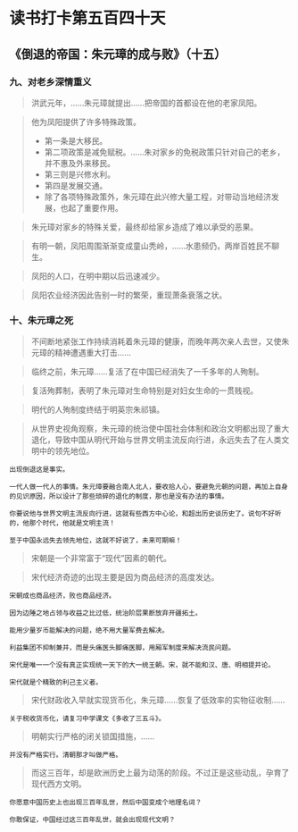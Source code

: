 # 读书打卡第五百四十天
## 《倒退的帝国：朱元璋的成与败》（十五）
### 九、对老乡深情重义
> 洪武元年，……朱元璋就提出……把帝国的首都设在他的老家凤阳。

> 他为凤阳提供了许多特殊政策。
> * 第一条是大移民。
> * 第二项政策是减免赋税。……朱对家乡的免税政策只针对自己的老乡，并不惠及外来移民。
> * 第三则是兴修水利。
> * 第四是发展交通。
> * 除了各项特殊政策外，朱元璋在此兴修大量工程，对带动当地经济发展，也起了重要作用。

> 朱元璋对家乡的特殊关爱，最终却给家乡造成了难以承受的恶果。

> 有明一朝，凤阳周围渐渐变成童山秃岭，……水患频仍，两岸百姓民不聊生。

> 凤阳的人口，在明中期以后迅速减少。

> 凤阳农业经济因此告别一时的繁荣，重现萧条衰落之状。

### 十、朱元璋之死

> 不间断地紧张工作持续消耗着朱元璋的健康，而晚年两次亲人去世，又使朱元璋的精神遭遇重大打击……

> 临终之前，朱元璋……复活了在中国已经消失了一千多年的人殉制。

> 复活殉葬制，表明了朱元璋对生命特别是对妇女生命的一贯贱视。

> 明代的人殉制度终结于明英宗朱祁镇。

> 从世界史视角观察，朱元璋的统治使中国社会体制和政治文明都出现了重大退化，导致中国从明代开始与世界文明主流反向行进，永远失去了在人类文明中的领先地位。
```
出现倒退这是事实。

一代人做一代人的事情。朱元璋要融合南人北人，要收拾人心，要避免元朝的问题，再加上自身的见识原因，所以设计了那些琐碎的退化的制度，那也是没有办法的事情。

你要说他与世界文明主流反向行进，这就有些西方中心论，和超出历史谈历史了。说句不好听的，他那个时代，他就是文明主流！

至于中国永远失去领先地位，这就不好说了，未来可期嘛！
```
> 宋朝是一个非常富于“现代”因素的朝代。

> 宋代经济奇迹的出现主要是因为商品经济的高度发达。
```
宋朝成也商品经济，败也商品经济。

因为边陲之地占领与收益之比过低，统治阶层果断放弃开疆拓土。

能用少量岁币能解决的问题，绝不用大量军费去解决。

利益集团不抑制兼并，而是头痛医头脚痛医脚，用厢军制度来解决流民问题。

宋代是唯一一个没有真正实现统一天下的大一统王朝。宋，就不能和汉、唐、明相提并论。

宋代就是个精致的利己主义者。
```
> 宋代财政收入早就实现货币化，朱元璋……恢复了低效率的实物征收制……
```
关于税收货币化，请复习中学课文《多收了三五斗》。
```
> 明朝实行严格的闭关锁国措施，……
```
并没有严格实行。清朝那才叫做严格。
```
> 而这三百年，却是欧洲历史上最为动荡的阶段。不过正是这些动乱，孕育了现代西方文明。
```
你愿意中国历史上也出现三百年乱世，然后中国变成个地理名词？

你敢保证，中国经过这三百年乱世，就会出现现代文明？
```